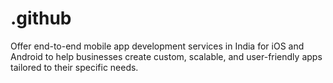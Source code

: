 # .github
Offer end-to-end mobile app development services in India for iOS and Android to help businesses create custom, scalable, and user-friendly apps tailored to their specific needs.
